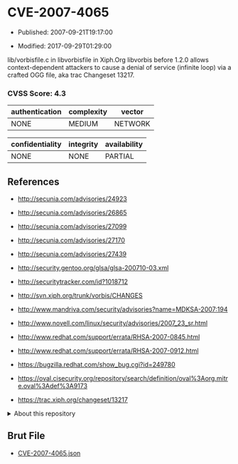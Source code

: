 # CVE-2007-4065

- Published: 2007-09-21T19:17:00

- Modified: 2017-09-29T01:29:00

lib/vorbisfile.c in libvorbisfile in Xiph.Org libvorbis before 1.2.0 allows context-dependent attackers to cause a denial of service (infinite loop) via a crafted OGG file, aka trac Changeset 13217.

### CVSS Score: **4.3**

| authentication | complexity | vector |
| --- | --- | --- |
| NONE | MEDIUM | NETWORK |

| confidentiality | integrity | availability |
| --- | --- | --- |
| NONE | NONE | PARTIAL |

## References

* http://secunia.com/advisories/24923

* http://secunia.com/advisories/26865

* http://secunia.com/advisories/27099

* http://secunia.com/advisories/27170

* http://secunia.com/advisories/27439

* http://security.gentoo.org/glsa/glsa-200710-03.xml

* http://securitytracker.com/id?1018712

* http://svn.xiph.org/trunk/vorbis/CHANGES

* http://www.mandriva.com/security/advisories?name=MDKSA-2007:194

* http://www.novell.com/linux/security/advisories/2007_23_sr.html

* http://www.redhat.com/support/errata/RHSA-2007-0845.html

* http://www.redhat.com/support/errata/RHSA-2007-0912.html

* https://bugzilla.redhat.com/show_bug.cgi?id=249780

* https://oval.cisecurity.org/repository/search/definition/oval%3Aorg.mitre.oval%3Adef%3A9173

* https://trac.xiph.org/changeset/13217

<details>
<summary>About this repository</summary> 

  This repository is part of the project [Live Hack CVE](https://github.com/Live-Hack-CVE). Main website can be found [www.live-hack.org](https://www.live-hack.org) 
  
  Made by [Sn0wAlice](https://github.com/Sn0wAlice) for the people that care about security and need to have a feed of the latest CVEs. Hope you enjoy it, don't forget to star the repo and follow me on [Twitter](https://twitter.com/Sn0wAlice) and [Github](https://github.com/Sn0wAlice). And that is my [personnal website](https://www.alice-snow.me/)

  - [Home Page](https://github.com/Live-Hack-CVE)
  - [Framework](https://github.com/Live-Hack-CVE/cve-framework)
  - [CVE database](https://github.com/Live-Hack-CVE/full_database)
  - [Changelog](https://github.com/Live-Hack-CVE/Changelog)
</details>

## Brut File

* [CVE-2007-4065.json](https://raw.githubusercontent.com/Live-Hack-CVE/full_database/main/cves/2007/CVE-2007-4065.json)

